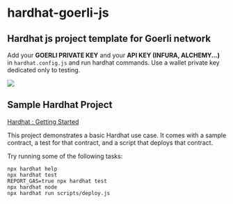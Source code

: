 # hardhat-goerli-js
## Hardhat js project template for Goerli network

Add your **GOERLI PRIVATE KEY** and your **API KEY (INFURA, ALCHEMY...)** in ``hardhat.config.js`` and run hardhat commands. Use a wallet private key dedicated only to testing.

![](https://user-images.githubusercontent.com/32852637/118346510-0437d380-b50a-11eb-9fc2-267d0b20777b.png)

## Sample Hardhat Project

[Hardhat : Getting Started](https://hardhat.org/hardhat-runner/docs/getting-started#overview)

This project demonstrates a basic Hardhat use case. It comes with a sample contract, a test for that contract, and a script that deploys that contract.

Try running some of the following tasks:

```shell
npx hardhat help
npx hardhat test
REPORT_GAS=true npx hardhat test
npx hardhat node
npx hardhat run scripts/deploy.js
```
